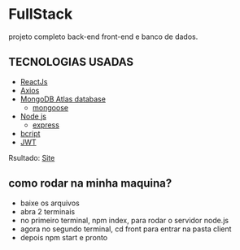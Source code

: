 # FullStack
 
projeto completo back-end front-end e banco de dados.

## TECNOLOGIAS USADAS

* [ReactJs](https://pt-br.reactjs.org/)
* [Axios](https://axios-http.com/)
* [MongoDB Atlas database](https://www.mongodb.com/pt-br/atlas/database)
  * [mongoose](https://mongoosejs.com/)
* [Node js](https://nodejs.org/en/)
  * [express](https://expressjs.com/pt-br/)
* [bcript](https://www.npmjs.com/package/bcrypt)
* [JWT](https://jwt.io/)

Rsultado: [Site](https://full-stack-rho.vercel.app/)

## como rodar na minha maquina?

* baixe os arquivos
* abra 2 terminais
* no primeiro terminal, npm index, para rodar o servidor node.js
* agora no segundo terminal, cd front para entrar na pasta client
* depois npm start e pronto
